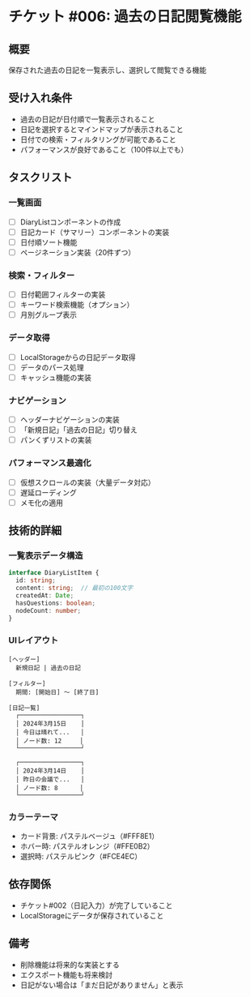# チケット #006: 過去の日記閲覧機能

## 概要
保存された過去の日記を一覧表示し、選択して閲覧できる機能

## 受け入れ条件
- 過去の日記が日付順で一覧表示されること
- 日記を選択するとマインドマップが表示されること
- 日付での検索・フィルタリングが可能であること
- パフォーマンスが良好であること（100件以上でも）

## タスクリスト

### 一覧画面
- [ ] DiaryListコンポーネントの作成
- [ ] 日記カード（サマリー）コンポーネントの実装
- [ ] 日付順ソート機能
- [ ] ページネーション実装（20件ずつ）

### 検索・フィルター
- [ ] 日付範囲フィルターの実装
- [ ] キーワード検索機能（オプション）
- [ ] 月別グループ表示

### データ取得
- [ ] LocalStorageからの日記データ取得
- [ ] データのパース処理
- [ ] キャッシュ機能の実装

### ナビゲーション
- [ ] ヘッダーナビゲーションの実装
- [ ] 「新規日記」「過去の日記」切り替え
- [ ] パンくずリストの実装

### パフォーマンス最適化
- [ ] 仮想スクロールの実装（大量データ対応）
- [ ] 遅延ローディング
- [ ] メモ化の適用

## 技術的詳細

### 一覧表示データ構造
```typescript
interface DiaryListItem {
  id: string;
  content: string;  // 最初の100文字
  createdAt: Date;
  hasQuestions: boolean;
  nodeCount: number;
}
```

### UIレイアウト
```
[ヘッダー]
  新規日記 | 過去の日記

[フィルター]
  期間: [開始日] 〜 [終了日]

[日記一覧]
  ┌─────────────────┐
  │ 2024年3月15日    │
  │ 今日は晴れて...   │
  │ ノード数: 12     │
  └─────────────────┘
  
  ┌─────────────────┐
  │ 2024年3月14日    │
  │ 昨日の会議で...   │
  │ ノード数: 8      │
  └─────────────────┘
```

### カラーテーマ
- カード背景: パステルベージュ（#FFF8E1）
- ホバー時: パステルオレンジ（#FFE0B2）
- 選択時: パステルピンク（#FCE4EC）

## 依存関係
- チケット#002（日記入力）が完了していること
- LocalStorageにデータが保存されていること

## 備考
- 削除機能は将来的な実装とする
- エクスポート機能も将来検討
- 日記がない場合は「まだ日記がありません」と表示